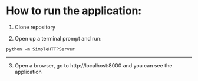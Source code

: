 # How to run the application:
1) Clone repository

2) Open up a terminal prompt and run:
```shell
python -m SimpleHTTPServer
```
-------
3) Open a browser, go to http://localhost:8000 and you can see the application
